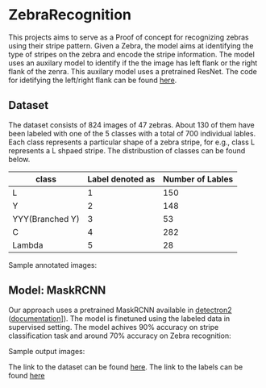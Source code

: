 # ZebraRecognition
This projects aims to serve as a Proof of concept for recognizing zebras using their stripe pattern. Given a Zebra, the model aims at identifying the type of stripes on the zebra and encode the stripe information. The model uses an auxilary model to identify if the the image has left flank or the right flank of the zenra. This auxilary model uses a pretrained ResNet. The code for idetifying the left/right flank can be found [here](https://github.com/saiajaym/lrzebra). 

## Dataset
The dataset consists of 824 images of 47 zebras. About 130 of them have been labeled with one of the 5 classes with a total of 700 individual lables. Each class represents a particular shape of a  zebra stripe, for e.g., class L represents a L shpaed stripe. The distribustion of classes can be found below.

|class|Label denoted as|Number of Lables|
|-----|-----|----------------|
|L|1|150|
|Y|2|148|
|YYY(Branched Y)|3|53|
|C|4|282|
|Lambda|5|28|

Sample annotated images:



## Model: MaskRCNN

Our approach uses a pretrained MaskRCNN available in [detectron2](https://github.com/facebookresearch/detectron2) ([documentation](https://detectron2.readthedocs.io/#)]). The model is finetuned using the labeled data in supervised setting. The model achives 90% accuracy on stripe classification task and around 70% accuracy on Zebra recognition:

Sample output images:






The link to the dataset can be found [here](https://drive.google.com/drive/folders/1j9M1bdf-4iAdhumeld9IoX89IZ3f_89F?usp=sharing). The link to the labels can be found [here](label)
